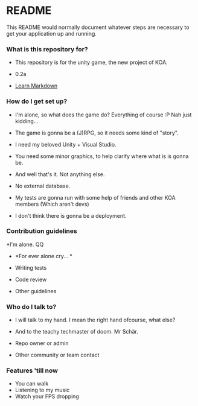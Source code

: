 # README #

This README would normally document whatever steps are necessary to get your application up and running.

### What is this repository for? ###

* This repository is for the unity game, the new project of KOA.
* 0.2a


* [Learn Markdown](https://bitbucket.org/tutorials/markdowndemo)

### How do I get set up? ###

* I'm alone, so what does the game do? Everything of course :P Nah just kidding...
* The game is gonna be a (J)RPG, so it needs some kind of "story". 
* I need my beloved Unity + Visual Studio.
* You need some minor graphics, to help clarify where what is is gonna be.
* And well that's it. Not anything else.

* No external database.

* My tests are gonna run with some help of friends and other KOA members (Which aren't devs) 
* I don't think there is gonna be a deployment. 

### Contribution guidelines ###

*I'm alone. QQ 
* *For ever alone cry... *

* Writing tests
* Code review
* Other guidelines

### Who do I talk to? ###

* I will talk to my hand. I mean the right hand ofcourse, what else? 
* And to the teachy techmaster of doom. Mr Schär.

* Repo owner or admin
* Other community or team contact

### Features 'till now ###
* You can walk
* Listening to my music 
* Watch your FPS dropping
